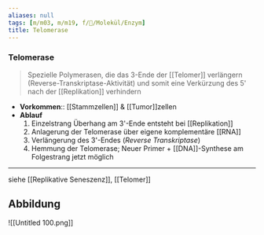 ```yaml
---
aliases: null
tags: [m/m03, m/m19, f/🧪/Molekül/Enzym]
title: Telomerase
---
```

### Telomerase
> Spezielle Polymerasen, die das 3-Ende der [[Telomer]] verlängern (Reverse-Transkriptase-Aktivität) und somit eine Verkürzung des 5' nach der [[Replikation]] verhindern
- **Vorkommen**:: [[Stammzellen]] & [[Tumor]]zellen
- **Ablauf**
	1. Einzelstrang Überhang am 3'-Ende entsteht bei [[Replikation]]
	2. Anlagerung der Telomerase über eigene komplementäre [[RNA]]
	3. Verlängerung des 3'-Endes (*Reverse Transkriptase*)
	4. Hemmung der Telomerase; Neuer Primer + [[DNA]]-Synthese am Folgestrang jetzt möglich
---
siehe [[Replikative Seneszenz]], [[Telomer]]
## Abbildung
![[Untitled 100.png]]